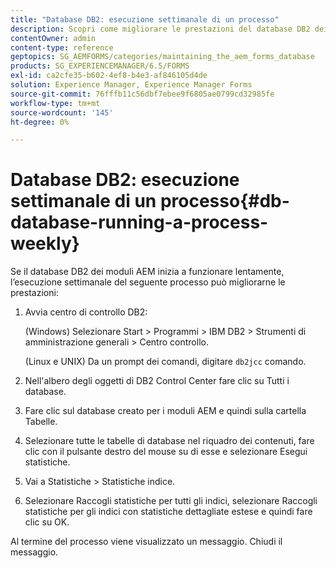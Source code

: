 ```yaml
---
title: "Database DB2: esecuzione settimanale di un processo"
description: Scopri come migliorare le prestazioni del database DB2 dei moduli AEM.
contentOwner: admin
content-type: reference
geptopics: SG_AEMFORMS/categories/maintaining_the_aem_forms_database
products: SG_EXPERIENCEMANAGER/6.5/FORMS
exl-id: ca2cfe35-b602-4ef8-b4e3-af846105d4de
solution: Experience Manager, Experience Manager Forms
source-git-commit: 76fffb11c56dbf7ebee9f6805ae0799cd32985fe
workflow-type: tm+mt
source-wordcount: '145'
ht-degree: 0%

---
```


# Database DB2: esecuzione settimanale di un processo{#db-database-running-a-process-weekly}

Se il database DB2 dei moduli AEM inizia a funzionare lentamente, l’esecuzione settimanale del seguente processo può migliorarne le prestazioni:

1. Avvia centro di controllo DB2:

   (Windows) Selezionare Start > Programmi > IBM DB2 > Strumenti di amministrazione generali > Centro controllo.

   (Linux e UNIX) Da un prompt dei comandi, digitare `db2jcc` comando.

1. Nell&#39;albero degli oggetti di DB2 Control Center fare clic su Tutti i database.
1. Fare clic sul database creato per i moduli AEM e quindi sulla cartella Tabelle.
1. Selezionare tutte le tabelle di database nel riquadro dei contenuti, fare clic con il pulsante destro del mouse su di esse e selezionare Esegui statistiche.
1. Vai a Statistiche > Statistiche indice.
1. Selezionare Raccogli statistiche per tutti gli indici, selezionare Raccogli statistiche per gli indici con statistiche dettagliate estese e quindi fare clic su OK.

Al termine del processo viene visualizzato un messaggio. Chiudi il messaggio.
